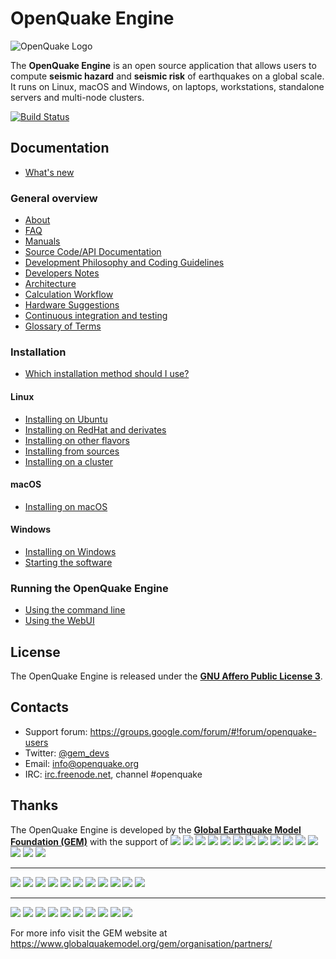 # OpenQuake Engine

![OpenQuake Logo](https://www.globalquakemodel.org/media/storage/oq-logo.png)

The **OpenQuake Engine** is an open source application that allows users to compute **seismic hazard** and **seismic risk** of earthquakes on a global scale. It runs on Linux, macOS and Windows, on laptops, workstations, standalone servers and multi-node clusters.

[![Build Status](https://ci.openquake.org/job/master_oq-engine/badge/icon)](https://ci.openquake.org/job/master_oq-engine/)

## Documentation

* [What's new](https://github.com/gem/oq-engine/tree/master/doc/whats-new.md)

### General overview

* [About](https://github.com/gem/oq-engine/tree/master/doc/about.md)
* [FAQ](https://github.com/gem/oq-engine/tree/master/doc/faq.md)
* [Manuals](http://www.globalquakemodel.org/openquake/support/documentation/engine/#manual-latest-stable)
* [Source Code/API Documentation](http://docs.openquake.org/oq-engine/)
* [Development Philosophy and Coding Guidelines](https://github.com/gem/oq-engine/tree/master/doc/development-guidelines.md)
* [Developers Notes](https://github.com/gem/oq-engine/tree/master/doc/development-notes.md)
* [Architecture](https://github.com/gem/oq-engine/tree/master/doc/architecture.md)
* [Calculation Workflow](https://github.com/gem/oq-engine/tree/master/doc/calculation-workflow.md)
* [Hardware Suggestions](https://github.com/gem/oq-engine/tree/master/doc/hardware-suggestions.md)
* [Continuous integration and testing](https://github.com/gem/oq-engine/tree/master/doc/testing.md)
* [Glossary of Terms](https://github.com/gem/oq-engine/tree/master/doc/glossary.md)

### Installation

* [Which installation method should I use?](https://github.com/gem/oq-engine/tree/master/doc/installing/overview.md)

#### Linux

* [Installing on Ubuntu](https://github.com/gem/oq-engine/tree/master/doc/installing/ubuntu.md)
* [Installing on RedHat and derivates](https://github.com/gem/oq-engine/tree/master/doc/installing/rhel.md)
* [Installing on other flavors](https://github.com/gem/oq-engine/tree/master/doc/installing/linux-generic.md)
* [Installing from sources](https://github.com/gem/oq-engine/tree/master/doc/installing/development.md)
* [Installing on a cluster](https://github.com/gem/oq-engine/tree/master/doc/installing/cluster.md)

#### macOS

* [Installing on macOS](https://github.com/gem/oq-engine/tree/master/doc/installing/macos.md)

#### Windows

* [Installing on Windows](https://github.com/gem/oq-engine/tree/master/doc/installing/windows.md)
* [Starting the software](https://github.com/gem/oq-engine/tree/master/doc/running/windows.md)

### Running the OpenQuake Engine

* [Using the command line](https://github.com/gem/oq-engine/tree/master/doc/running/unix.md)
* [Using the WebUI](https://github.com/gem/oq-engine/tree/master/doc/running/server.md)


## License

The OpenQuake Engine is released under the **[GNU Affero Public License 3](https://github.com/gem/oq-engine/blob/master/LICENSE)**.

## Contacts

* Support forum: https://groups.google.com/forum/#!forum/openquake-users
* Twitter: [@gem_devs](https://twitter.com/gem_devs)
* Email: info@openquake.org
* IRC: [irc.freenode.net](https://webchat.freenode.net/), channel #openquake

## Thanks

The OpenQuake Engine is developed by the **[Global Earthquake Model Foundation (GEM)](http://gem.foundation)** with the support of
![](https://www.globalquakemodel.org/media/sponsor/aus.png)
![](https://www.globalquakemodel.org/media/sponsor/cidigen.png)
![](https://www.globalquakemodel.org/media/sponsor/sg_170x104.jpg)
![](https://www.globalquakemodel.org/media/sponsor/gfz.png)
![](https://www.globalquakemodel.org/media/sponsor/pcn.jpg)
![](https://www.globalquakemodel.org/media/sponsor/nied.png)
![](https://www.globalquakemodel.org/media/sponsor/nset.png)
![](https://www.globalquakemodel.org/media/sponsor/morst.jpg)
![](https://www.globalquakemodel.org/media/sponsor/RCN.jpg)
![](https://www.globalquakemodel.org/media/sponsor/swiss_1.jpg)
![](https://www.globalquakemodel.org/media/sponsor/tem.jpg)
![](https://www.globalquakemodel.org/media/sponsor/TCIP-01.png)
![](https://www.globalquakemodel.org/media/sponsor/nerc.png)
![](https://www.globalquakemodel.org/media/sponsor/usaid_BsOsE8Z_QZnaG6c.jpg)
![](https://www.globalquakemodel.org/media/sponsor/FUNVISIS_GEM_logo.png)

***

![](https://www.globalquakemodel.org/media/sponsor/FMGlobal.jpg)
![](https://www.globalquakemodel.org/media/sponsor/hannoverRe.jpg)
![](https://www.globalquakemodel.org/media/sponsor/Nephila.jpg)
![](https://www.globalquakemodel.org/media/sponsor/munichre_HwOCwR4.jpg)
![](https://www.globalquakemodel.org/media/sponsor/zurich_3eh504q.jpg)
![](https://www.globalquakemodel.org/media/sponsor/Air_JlQh6Ke.jpg)
![](https://www.globalquakemodel.org/media/sponsor/sur_170x104.jpg)
![](https://www.globalquakemodel.org/media/sponsor/EUCENTRE_BRAw8x4.jpg)
![](https://www.globalquakemodel.org/media/sponsor/GiroJ.jpg)
![](https://www.globalquakemodel.org/media/sponsor/arup.jpg)
![](https://www.globalquakemodel.org/media/sponsor/OYO_1.jpg)

***

![](https://www.globalquakemodel.org/media/sponsor/OECD.jpg)
![](https://www.globalquakemodel.org/media/sponsor/worldbank_2.jpg)
![](https://www.globalquakemodel.org/media/sponsor/ISDR.jpg)
![](https://www.globalquakemodel.org/media/sponsor/Unesco.jpg)
![](https://www.globalquakemodel.org/media/sponsor/iaspei.jpg)
![](https://www.globalquakemodel.org/media/sponsor/iaee.jpg)
![](https://www.globalquakemodel.org/media/sponsor/istructe.jpg)
![](https://www.globalquakemodel.org/media/sponsor/cssc.jpg)
![](https://www.globalquakemodel.org/media/sponsor/IRDRICSU.png)
![](https://www.globalquakemodel.org/media/sponsor/EERI_GEM.png)

For more info visit the GEM website at https://www.globalquakemodel.org/gem/organisation/partners/

